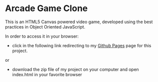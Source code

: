 # Arcade Game Clone

This is an HTML5 Canvas powered video game, developed using the best practices in Object Oriented JavaScript.

In order to access it in your browser:

* click in the following link redirecting to my [Github Pages](http://bjlaa.github.io/classic-arcade-game-clone) page for this project.

or

* download the zip file of my project on your computer and open index.html in your favorite browser

